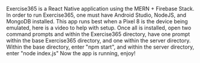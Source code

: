 Exercise365 is a React Native application using the MERN + Firebase Stack.
In order to run Exercise365, one must have Android Studio, NodeJS, and MongoDB installed.
This app runs best when a Pixel 8 is the device being emulated, here is a video to help with setup.
Once all is installed, open two command prompts and within the Exercise365 directory, have one prompt within the base Exercise365 directory, and one within the server directory.
Within the base directory, enter "npm start", and within the server directory, enter "node index.js"
Now the app is running, enjoy!
